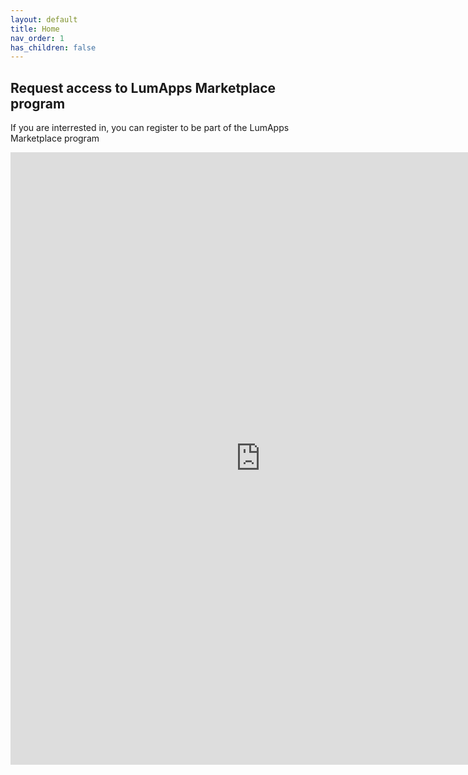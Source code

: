 ```yaml
---
layout: default
title: Home
nav_order: 1
has_children: false
---
```


## Request access to LumApps Marketplace program

If you are interrested in, you can register to be part of the LumApps Marketplace program

<iframe src="https://docs.google.com/forms/d/e/1FAIpQLSdSTpaiHUqfDqU1sf2jPWcLKYQ1w6hf4Cx94N9TtZYYa3iLhQ/viewform?embedded=true" width="800" height="980" frameborder="0" marginheight="0" marginwidth="0">Loading…</iframe>
